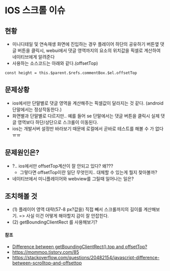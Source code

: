 # IOS 스크롤 이슈
## 현황
- 미니디테일 및 연속재생 화면에 진입하는 경우 플레이어 하단의 공유하기 버튼옆 댓글 버튼을 클릭시, webui에서 댓글 영역까지의 요소의 위치값을 픽셀로 계산하여 네이티브에게 알려준다 
- 사용하는 소스코드는 아래와 같다.(offsetTop) 
   
```
const height = this.$parent.$refs.commentBox.$el.offsetTop
```
  

## 문제상황
- ios에서만 단말별로 댓글 영역을 계산해주는 픽셀값이 달라지는 것 같다. (android 단말에서는 정상작동한다.)
- 화면별과 단말별로 다르지만.. 예를 들어 se 단말에서는 댓글 버튼을 클릭시 실제 댓글 영역보다 하단/상단으로 스크롤이 이동된다. 
- ios는 개발서버 설정만 바라보기 때문에 로컬에서 곧바로 테스트를 해볼 수 가 없다ㅠㅠ 
   
  
## 문제원인은?
- ?.. ios에서만 offsetTop계산이 잘 안되고 있다? 왜??? 
   - 그렇다면 offsetTop이란 일단 무엇인지.. 대체할 수 있는게 뭘지 찾아볼까? 
- 네이티브에서 미니플레이어와 webview를 그릴때 일어나는 일은? 
   
   
## 조치해볼 것 
- (1) 플레이어 영역 대략(57-8 px?값을) 직접 빼서 스크롤까지의 길이를 계산해보기.
    => 사실 이건 어떻게 해야할지 감이 잘 안잡힌다. 
- (2) getBoundingClientRect 를 사용해보기? 
  
  
#### 참조
- [Difference between getBoundingClientRect().top and offsetTop?](https://stackoverflow.com/questions/44172651/difference-between-getboundingclientrect-top-and-offsettop)  
- https://mommoo.tistory.com/85  
- https://stackoverflow.com/questions/20482154/javascript-difference-between-scrolltop-and-offsettop
  
  


